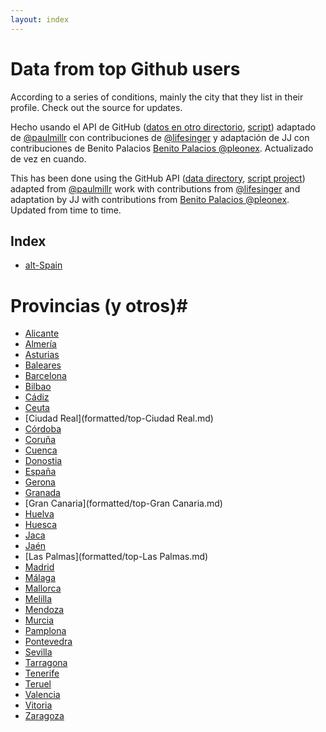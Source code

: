 ```yaml
---
layout: index
---
```


Data from top Github users
=====================

According to a series of conditions, mainly the city that they list in their profile. Check out the source for updates.


Hecho usando el API de GitHub ([datos en otro directorio](https://github.com/JJ/top-github-users-data/tree/master/data), [script](https://github.com/JJ/top-github-users)) adaptado de [@paulmillr](http://twitter.com/paulmillr) con contribuciones de  [@lifesinger](http://twitter.com/) y adaptación de JJ con contribuciones de Benito Palacios [Benito Palacios @pleonex](http://twitter.com/pleonex). Actualizado de vez en cuando. 

This has been done using the GitHub API ([data directory](https://github.com/JJ/top-github-users-data/tree/master/data), [script project](https://github.com/JJ/top-github-users)) adapted from [@paulmillr](http://twitter.com/paulmillr) work with contributions from [@lifesinger](http://twitter.com/) and adaptation by JJ with contributions from [Benito Palacios @pleonex](http://twitter.com/pleonex). Updated from time to time.

Index
-----

* [alt-Spain](formatted/top-alt-Spain.md)

# Provincias (y otros)#

* [Alicante](formatted/top-Alicante.md)
* [Almería](formatted/top-Almería.md)
* [Asturias](formatted/top-Asturias.md)
* [Baleares](formatted/top-Baleares.md)
* [Barcelona](formatted/top-Barcelona.md)
* [Bilbao](formatted/top-Bilbao.md)
* [Cádiz](formatted/top-Cádiz.md)
* [Ceuta](formatted/top-Ceuta.md)
* [Ciudad Real](formatted/top-Ciudad Real.md)
* [Córdoba](formatted/top-Córdoba.md)
* [Coruña](formatted/top-Coruña.md)
* [Cuenca](formatted/top-Cuenca.md)
* [Donostia](formatted/top-Donostia.md)
* [España](formatted/top-España.md)
* [Gerona](formatted/top-Gerona.md)
* [Granada](formatted/top-Granada.md)
* [Gran Canaria](formatted/top-Gran Canaria.md)
* [Huelva](formatted/top-Huelva.md)
* [Huesca](formatted/top-Huesca.md)
* [Jaca](formatted/top-Jaca.md)
* [Jaén](formatted/top-Jaén.md)
* [Las Palmas](formatted/top-Las Palmas.md)
* [Madrid](formatted/top-Madrid.md)
* [Málaga](formatted/top-Málaga.md)
* [Mallorca](formatted/top-Mallorca.md)
* [Melilla](formatted/top-Melilla.md)
* [Mendoza](formatted/top-Mendoza.md)
* [Murcia](formatted/top-Murcia.md)
* [Pamplona](formatted/top-Pamplona.md)
* [Pontevedra](formatted/top-Pontevedra.md)
* [Sevilla](formatted/top-Sevilla.md)
* [Tarragona](formatted/top-Tarragona.md)
* [Tenerife](formatted/top-Tenerife.md)
* [Teruel](formatted/top-Teruel.md)
* [Valencia](formatted/top-Valencia.md)
* [Vitoria](formatted/top-Vitoria.md)
* [Zaragoza](formatted/top-Zaragoza.md)
